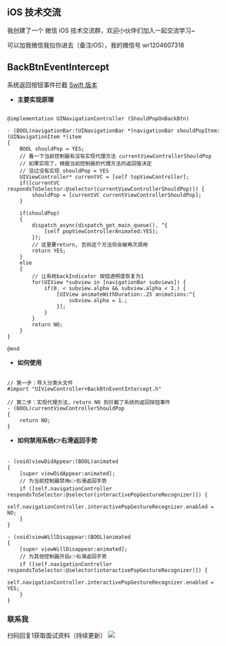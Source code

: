 ## iOS 技术交流
我创建了一个 微信 iOS 技术交流群，欢迎小伙伴们加入一起交流学习~
	
可以加我微信我拉你进去（备注iOS），我的微信号 wr1204607318

## BackBtnEventIntercept
系统返回按钮事件拦截
[Swift 版本](https://github.com/wangrui460/BackBtnEventIntercept_swift)

- **主要实现原理**

<pre><code>
@implementation UINavigationController (ShouldPopOnBackBtn)

- (BOOL)navigationBar:(UINavigationBar *)navigationBar shouldPopItem:(UINavigationItem *)item
{
    BOOL shouldPop = YES;
    // 看一下当前控制器有没有实现代理方法 currentViewControllerShouldPop
    // 如果实现了，根据当前控制器的代理方法的返回值决定
    // 没过没有实现 shouldPop = YES
    UIViewController* currentVC = [self topViewController];
    if([currentVC respondsToSelector:@selector(currentViewControllerShouldPop)]) {
        shouldPop = [currentVC currentViewControllerShouldPop];
    }

    if(shouldPop)
    {
        dispatch_async(dispatch_get_main_queue(), ^{
            [self popViewControllerAnimated:YES];
        });
        // 这里要return, 否则这个方法将会被再次调用
        return YES;
    }
    else
    {
        // 让系统backIndicator 按钮透明度恢复为1
        for(UIView *subview in [navigationBar subviews]) {
            if(0. < subview.alpha && subview.alpha < 1.) {
                [UIView animateWithDuration:.25 animations:^{
                    subview.alpha = 1.;
                }];
            }
        }
        return NO;
    }
}

@end
</code></pre>

- **如何使用**

<pre><code>
// 第一步：导入分类头文件
#import "UIViewController+BackBtnEventIntercept.h"

// 第二步：实现代理方法，return NO 则拦截了系统的返回按钮事件
- (BOOL)currentViewControllerShouldPop
{
    return NO;
}
</code></pre>

- **如何禁用系统👉右滑返回手势**

<pre><code>
- (void)viewDidAppear:(BOOL)animated
{
    [super viewDidAppear:animated];
    // 为当前控制器禁用👉右滑返回手势
    if ([self.navigationController respondsToSelector:@selector(interactivePopGestureRecognizer)]) {
        self.navigationController.interactivePopGestureRecognizer.enabled = NO;
    }
}

- (void)viewWillDisappear:(BOOL)animated
{
    [super viewWillDisappear:animated];
    // 为其他控制器开启👉右滑返回手势
    if ([self.navigationController respondsToSelector:@selector(interactivePopGestureRecognizer)]) {
        self.navigationController.interactivePopGestureRecognizer.enabled = YES;
    }
}
</code></pre>


### 联系我
扫码回复1获取面试资料（持续更新）
![](https://user-images.githubusercontent.com/11909313/123933944-6a4abe00-d9c5-11eb-83ca-379313a2af7c.png)
